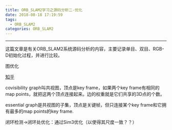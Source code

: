 ```yaml
---
title: ORB_SLAM2学习之源码分析二-优化
date: 2018-08-18 17:19:59
tags: 
  - ORB_SLAM2
categories: ORB_SLAM2
---
```


----

这篇文章是有关ORB_SLAM2系统源码分析的内容，主要记录单目、双目、RGB-D初始化过程，并进行比较。

<!--more--->

图优化

[知乎](https://www.zhihu.com/question/42050992)

covisibility graph叫共视图，顶点是key frame，如果两个key frame有相同的map points，就把这两个顶点连接起来。边的权重就是它们共享的3D点的个数。

essential graph是共视图的子集，顶点是关键帧，但只连接某个key frame和它拥有最多的map points的key frame.





闭环检测->闭环处优化：通过Sim3优化（以使得其尺度一致？？）